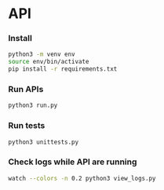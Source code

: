 # API

### Install

```bash
python3 -m venv env
source env/bin/activate
pip install -r requirements.txt
```

### Run APIs

```bash
python3 run.py
```

### Run tests

```bash
python3 unittests.py
```

### Check logs while API are running

```bash
watch --colors -n 0.2 python3 view_logs.py
```
